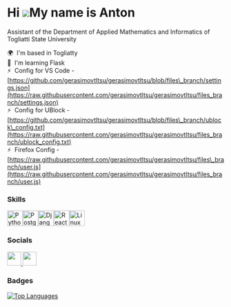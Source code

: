 Hi ![](https://user-images.githubusercontent.com/18350557/176309783-0785949b-9127-417c-8b55-ab5a4333674e.gif)My name is Anton
=============================================================================================================================

Assistant of the Department of Applied Mathematics and Informatics of Togliatti State University

🌍  I'm based in Togliatty<br>
🧠  I'm learning Flask<br>
⚡  Config for VS Code - [https://github.com/gerasimovtltsu/gerasimovtltsu/blob/files\_branch/settings.json](https://raw.githubusercontent.com/gerasimovtltsu/gerasimovtltsu/files_branch/settings.json) <br>
⚡  Config for UBlock - [https://github.com/gerasimovtltsu/gerasimovtltsu/blob/files\_branch/ublock\_config.txt](https://raw.githubusercontent.com/gerasimovtltsu/gerasimovtltsu/files_branch/ublock_config.txt) <br>
⚡  Firefox Config - [https://raw.githubusercontent.com/gerasimovtltsu/gerasimovtltsu/files\_branch/user.js](https://raw.githubusercontent.com/gerasimovtltsu/gerasimovtltsu/files_branch/user.js)

### Skills


<p align="left">
<a href="https://www.python.org/" target="_blank" rel="noreferrer"><img src="https://raw.githubusercontent.com/danielcranney/readme-generator/main/public/icons/skills/python-colored.svg" width="36" height="36" alt="Python" /></a><a href="https://www.postgresql.org/" target="_blank" rel="noreferrer"><img src="https://raw.githubusercontent.com/danielcranney/readme-generator/main/public/icons/skills/postgresql-colored.svg" width="36" height="36" alt="PostgreSQL" /></a><a href="https://www.djangoproject.com/" target="_blank" rel="noreferrer"><img src="https://raw.githubusercontent.com/danielcranney/readme-generator/main/public/icons/skills/django-colored.svg" width="36" height="36" alt="Django" /></a><a href="https://reactjs.org/" target="_blank" rel="noreferrer"><img src="https://raw.githubusercontent.com/danielcranney/readme-generator/main/public/icons/skills/react-colored.svg" width="36" height="36" alt="React" /></a><a href="https://www.linux.org" target="_blank" rel="noreferrer"><img src="https://raw.githubusercontent.com/danielcranney/readme-generator/main/public/icons/skills/linux-colored.svg" width="36" height="36" alt="Linux" /></a>
</p>
                    

### Socials

<a href="https://github.com/gerasimovtltsu" target="_blank" rel="noreferrer"> <picture> <source media="(prefers-color-scheme: dark)" srcset="https://raw.githubusercontent.com/danielcranney/readme-generator/main/public/icons/socials/github-dark.svg" /> <source media="(prefers-color-scheme: light)" srcset="https://raw.githubusercontent.com/danielcranney/readme-generator/main/public/icons/socials/github.svg" /> <img src="https://raw.githubusercontent.com/danielcranney/readme-generator/main/public/icons/socials/github.svg" width="32" height="32" /> </picture> </a> <a href="https://t.me/gerasimovtltsu" target="_blank" rel="noreferrer"><img src="https://github-production-user-asset-6210df.s3.amazonaws.com/82588219/294677887-2a4f4f4d-6489-44d9-b7ac-8b37422fe015.png" width="32"></a>

### Badges

<a href="https://github.com/gerasimovtltsu" align="left"><img src="https://github-readme-stats.vercel.app/api/top-langs/?username=gerasimovtltsu&langs_count=10&title_color=0891b2&text_color=ffffff&icon_color=0891b2&bg_color=1c1917&hide_border=true&locale=en&custom_title=Top%20%Languages" alt="Top Languages" /></a>
